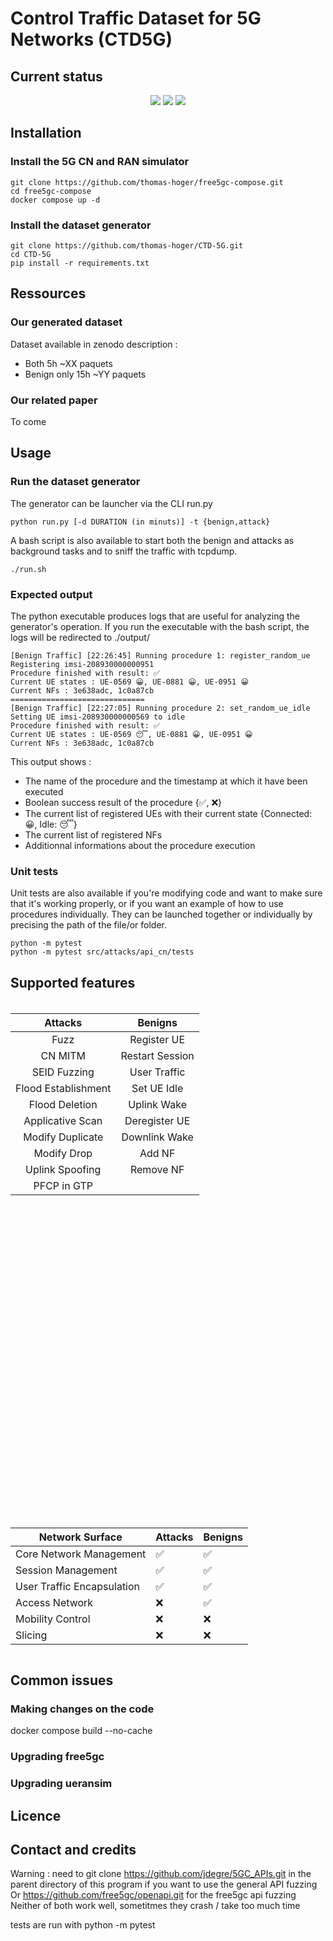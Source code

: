 # Control Traffic Dataset for 5G Networks (CTD5G)

## Current status

<p align="center">
<img src="https://img.shields.io/badge/UERANSIM-v3.2.7-blue" />
<img src="https://img.shields.io/badge/free5gc--compose-v4.0.0-blue">
<img src="https://img.shields.io/badge/CTD5G-v1.0.0-blue">
</p>

## Installation
### Install the 5G CN and RAN simulator 
```
git clone https://github.com/thomas-hoger/free5gc-compose.git
cd free5gc-compose
docker compose up -d
```
### Install the dataset generator
```
git clone https://github.com/thomas-hoger/CTD-5G.git
cd CTD-5G
pip install -r requirements.txt
```

## Ressources
### Our generated dataset
Dataset available in zenodo
description : 
- Both 5h ~XX paquets 
- Benign only 15h ~YY paquets
### Our related paper
To come

## Usage
### Run the dataset generator
The generator can be launcher via the CLI run.py
```
python run.py [-d DURATION (in minuts)] -t {benign,attack} 
```
A bash script is also available to start both the benign and attacks as background tasks and to sniff the traffic with tcpdump.
```
./run.sh
```
### Expected output
The python executable produces logs that are useful for analyzing the generator's operation. If you run the executable with the bash script, the logs will be redirected to ./output/

```
[Benign Traffic] [22:26:45] Running procedure 1: register_random_ue
Registering imsi-208930000000951
Procedure finished with result: ✅
Current UE states : UE-0569 😀, UE-0881 😀, UE-0951 😀
Current NFs : 3e638adc, 1c0a87cb
==============================
[Benign Traffic] [22:27:05] Running procedure 2: set_random_ue_idle
Setting UE imsi-208930000000569 to idle
Procedure finished with result: ✅
Current UE states : UE-0569 😴, UE-0881 😀, UE-0951 😀
Current NFs : 3e638adc, 1c0a87cb
```
This output shows : 
- The name of the procedure and the timestamp at which it have been executed
- Boolean success result of the procedure {✅, ❌}
- The current list of registered UEs with their current state {Connected: 😀, Idle: 😴}
- The current list of registered NFs
- Additionnal informations about the procedure execution
### Unit tests
Unit tests are also available if you're modifying code and want to make sure that it's working properly, or if you want an example of how to use procedures individually. They can be launched together or individually by precising the path of the file/or folder.
```
python -m pytest
python -m pytest src/attacks/api_cn/tests
```

## Supported features

<div align="center" style="display: flex; justify-content: center; gap: 3%; flex-wrap: wrap; margin-top: 20px;">

  <!-- Table 1: Procedure Types -->
  <table style="text-align: center;">
    <thead>
      <tr>
        <th style="text-align: center;">Attacks</th>
        <th style="text-align: center;">Benigns</th>
      </tr>
    </thead>
    <tbody>
      <tr><td>Fuzz</td><td>Register UE</td></tr>
      <tr><td>CN MITM</td><td>Restart Session</td></tr>
      <tr><td>SEID Fuzzing</td><td>User Traffic</td></tr>
      <tr><td>Flood Establishment</td><td>Set UE Idle</td></tr>
      <tr><td>Flood Deletion</td><td>Uplink Wake</td></tr>
      <tr><td>Applicative Scan</td><td>Deregister UE</td></tr>
      <tr><td>Modify Duplicate</td><td>Downlink Wake</td></tr>
      <tr><td>Modify Drop</td><td>Add NF</td></tr>
      <tr><td>Uplink Spoofing</td><td>Remove NF</td></tr>
      <tr><td>PFCP in GTP</td><td></td></tr>
    </tbody>
  </table>

  <div style="border-left:1px solid #fff;height:500px"></div>

  <!-- Table 2: Network Surface Coverage -->
  <table>
    <thead>
      <tr>
        <th>Network Surface</th>
        <th>Attacks</th>
        <th>Benigns</th>
      </tr>
    </thead>
    <tbody>
      <tr><td>Core Network Management</td><td>✅</td><td>✅</td></tr>
      <tr><td>Session Management</td><td>✅</td><td>✅</td></tr>
      <tr><td>User Traffic Encapsulation</td><td>✅</td><td>✅</td></tr>
      <tr><td>Access Network</td><td>❌</td><td>✅</td></tr>
      <tr><td>Mobility Control</td><td>❌</td><td>❌</td></tr>
      <tr><td>Slicing</td><td>❌</td><td>❌</td></tr>
    </tbody>
  </table>
</div>


## Common issues
### Making changes on the code
docker compose build --no-cache
### Upgrading free5gc
### Upgrading ueransim 

## Licence

## Contact and credits


Warning : need to git clone https://github.com/jdegre/5GC_APIs.git in the parent directory of this program if you want to use the general API fuzzing
Or https://github.com/free5gc/openapi.git for the free5gc api fuzzing
Neither of both work well, sometitmes they crash / take too much time

tests are run with python -m pytest 